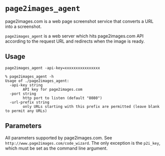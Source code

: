 # `page2images_agent`

page2images.com is a web page screenshot service that converts a URL into a screenshot.

`page2images_agent` is a web server which hits page2images.com API according to the request URL and redirects when the image is ready.

## Usage

```
page2images_agent -api-key=xxxxxxxxxxxxxxxx
```

```
% page2images_agent -h
Usage of ./page2images_agent:
  -api-key string
    	API key for page2images.com
  -port string
    	http port to listen (default "8080")
  -url-prefix string
    	only URLs starting with this prefix are permitted (leave blank to permit any URLs)
```

## Parameters

All parameters supported by page2images.com. See `http://www.page2images.com/code_wizard`.
The only exception is the `p2i_key`, which must be set as the command line argument.

